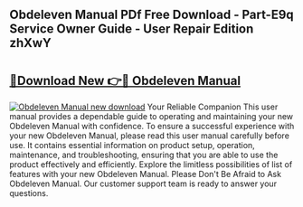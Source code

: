 ## Obdeleven Manual PDf Free Download - Part-E9q Service Owner Guide - User Repair Edition zhXwY

# <h2><a href="http://cf24604.oget.top/?id=Obdeleven+Manual">🔗Download New 👉🔴 Obdeleven Manual</a></h2>

[![Obdeleven Manual new download](https://i.imgur.com/5g1atiW.png)](http://cf24604.oget.top/?id=Obdeleven+Manual)
Your Reliable Companion This user manual provides a dependable guide to operating and maintaining your new Obdeleven Manual with confidence. To ensure a successful experience with your new Obdeleven Manual, please read this user manual carefully before use. It contains essential information on product setup, operation, maintenance, and troubleshooting, ensuring that you are able to use the product effectively and efficiently. Explore the limitless possibilities of list of features with your new Obdeleven Manual. Please Don't Be Afraid to Ask Obdeleven Manual. Our customer support team is ready to answer your questions.
